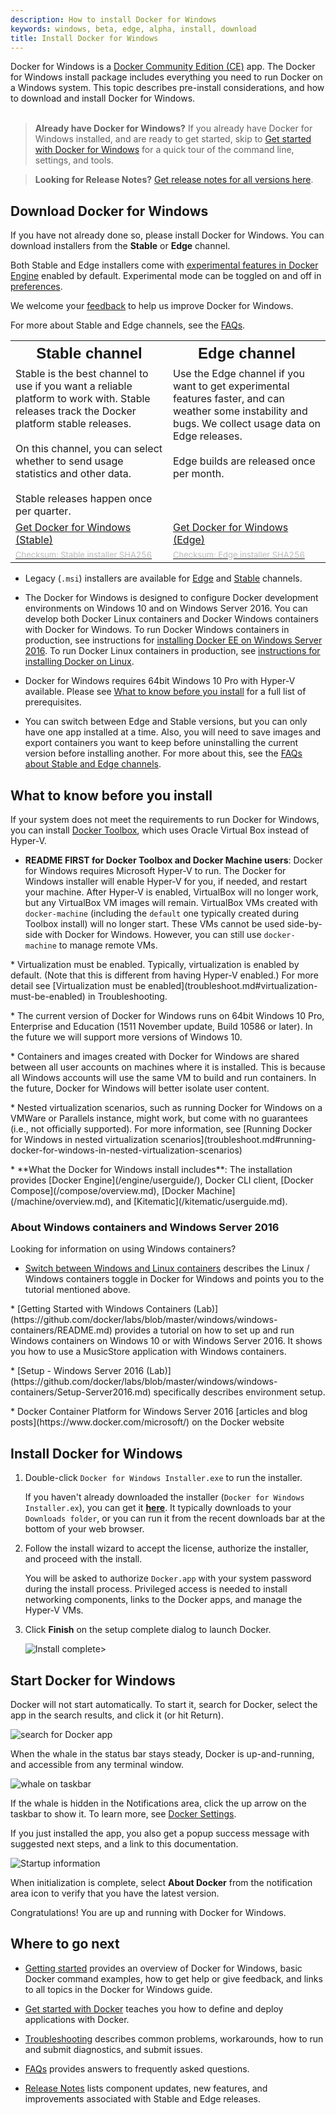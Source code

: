 ```yaml
---
description: How to install Docker for Windows
keywords: windows, beta, edge, alpha, install, download
title: Install Docker for Windows
---
```


Docker for Windows is a [Docker Community Edition
(CE)](https://www.docker.com/community-edition) app. The Docker for Windows
install package includes everything you need to run Docker on a Windows system.
This topic describes pre-install considerations, and how to download and install
Docker for Windows.<br><br>

> **Already have Docker for Windows?**
> If you already have Docker for
Windows installed, and are ready to get started, skip to
[Get started with Docker for Windows](index.md) for a quick tour of
the command line, settings, and tools.

>**Looking for Release Notes?** [Get release notes for all
versions here](release-notes.md).

## Download Docker for Windows

If you have not already done so, please install Docker for Windows. You can
download installers from the **Stable** or **Edge** channel.

Both Stable and Edge installers come with <a
href="https://github.com/docker/cli/blob/master/experimental/README.md">
experimental features in Docker Engine</a> enabled by default. Experimental mode can be toggled on and off in [preferences](/docker-for-windows/index.md#daemon-experimental-mode).

We welcome your
[feedback](/docker-for-windows/index.md#giving-feedback-and-getting-help) to help us improve Docker for Windows.

For more about Stable and Edge channels, see the
[FAQs](/docker-for-windows/faqs.md#questions-about-stable-and-edge-channels).

<table style="width:100%">
  <tr>
    <th style="font-size: x-large; font-family: arial">Stable channel</th>
    <th style="font-size: x-large; font-family: arial;">Edge channel</th>
  </tr>
  <tr valign="top">
    <td width="33%">Stable is the best channel to use if you want a reliable platform to work with. Stable releases track the Docker platform stable releases.<br><br>
   On this channel, you can select whether to send usage statistics and other data. <br><br>Stable releases happen once per quarter.
    </td>
    <td width="33%">Use the Edge channel if you want to get experimental features faster, and can weather some instability and bugs. We collect usage data on Edge releases. <br><br>Edge builds are released once per month.
    </td>
  </tr>
  <tr valign="top">
    <td width="33%">
      <a class="button outline-btn" href="https://download.docker.com/win/stable/Docker%20for%20Windows%20Installer.exe">Get Docker for Windows (Stable)</a>
    </td>
    <td width="33%">
      <a class="button outline-btn" href="https://download.docker.com/win/edge/Docker%20for%20Windows%20Installer.exe">Get Docker for Windows (Edge)</a>
    </td>
  </tr>
  <tr valign="top">
    <td width="33%"><a href="https://download.docker.com/win/stable/Docker%20for%20Windows%20Installer.exe.sha256sum"><font color="#BDBDBD" size="-1">Checksum: Stable installer SHA256</font></a>
  </td>
    <td width="33%"><a href="https://download.docker.com/win/edge/Docker%20for%20Windows%20Installer.exe.sha256sum"><font color="#BDBDBD" size="-1">Checksum: Edge installer SHA256</font></a>
    </td>
  </tr>
</table>

* Legacy (`.msi`) installers are available for [Edge](https://download.docker.com/win/edge/InstallDocker.msi) and [Stable](https://download.docker.com/win/stable/InstallDocker.msi) channels.

* The Docker for Windows is designed to configure Docker development environments on Windows 10 and on Windows Server 2016. You can develop both Docker Linux containers and Docker Windows containers with Docker for Windows. To run Docker Windows containers in production, see instructions for [installing Docker EE on Windows Server 2016](/engine/installation/windows/docker-ee.md). To run Docker Linux containers in production, see [instructions for installing Docker on Linux](/engine/installation/index.md).

* Docker for Windows requires 64bit Windows 10 Pro with Hyper-V available. Please see [What to know before you install](/docker-for-windows/install.md#what-to-know-before-you-install) for a full list
of prerequisites.

* You can switch between Edge and Stable versions, but you can only have one
   app installed at a time. Also, you will need to save images and export
   containers you want to keep before uninstalling the current version before
   installing another. For more about this, see the [FAQs about Stable and Edge
   channels](/docker-for-windows/faqs.md#questions-about-stable-and-edge-channels).

##  What to know before you install

If your system does not meet the requirements to run Docker for Windows, you can install
[Docker Toolbox](/toolbox/overview.md), which uses Oracle Virtual Box instead of
Hyper-V.

* **README FIRST for Docker Toolbox and Docker Machine users**: Docker for Windows requires Microsoft Hyper-V to run.  The Docker for Windows installer will enable Hyper-V for you, if needed, and restart your machine. After Hyper-V is
enabled, VirtualBox will no longer work, but any VirtualBox VM images will
remain. VirtualBox VMs created with `docker-machine` (including the `default`
one typically created during Toolbox install) will no longer start. These VMs
cannot be used side-by-side with Docker for Windows. However, you can still use
`docker-machine` to manage remote VMs.
<p />
* Virtualization must be enabled. Typically, virtualization is enabled by default. (Note that this is different from having Hyper-V enabled.) For more
detail see [Virtualization must be
enabled](troubleshoot.md#virtualization-must-be-enabled) in Troubleshooting.
<p />
* The current version of Docker for Windows runs on 64bit Windows 10 Pro, Enterprise and Education (1511 November update, Build 10586 or later). In the future we will support more versions of Windows 10.
<p />
* Containers and images created with Docker for Windows are shared between all user accounts on machines where it is installed. This is because all
Windows accounts will use the same VM to build and run containers. In the
future, Docker for Windows will better isolate user content.
<p />
* Nested virtualization scenarios, such as running Docker for Windows
on a VMWare or Parallels instance, might work, but come with no
guarantees (i.e., not officially supported). For more information, see
[Running Docker for Windows in nested virtualization scenarios](troubleshoot.md#running-docker-for-windows-in-nested-virtualization-scenarios)
<p />
* **What the Docker for Windows install includes**: The installation provides [Docker Engine](/engine/userguide/), Docker CLI client, [Docker Compose](/compose/overview.md), [Docker Machine](/machine/overview.md), and [Kitematic](/kitematic/userguide.md).

### About Windows containers and Windows Server 2016

Looking for information on using Windows containers?

* [Switch between Windows and Linux containers](/docker-for-windows/index.md#switch-between-windows-and-linux-containers) describes the Linux / Windows containers toggle in Docker for Windows and points you to the tutorial mentioned above.
<p />
* [Getting Started with Windows Containers (Lab)](https://github.com/docker/labs/blob/master/windows/windows-containers/README.md)
provides a tutorial on how to set up and run Windows containers on Windows 10 or
with Windows Server 2016. It shows you how to use a MusicStore application with
Windows containers.
<p />
* [Setup - Windows Server 2016 (Lab)](https://github.com/docker/labs/blob/master/windows/windows-containers/Setup-Server2016.md) specifically describes environment setup.
<p />
* Docker Container Platform for Windows Server 2016 [articles and blog posts](https://www.docker.com/microsoft/) on the Docker website

## Install Docker for Windows

1. Double-click `Docker for Windows Installer.exe` to run the installer.

    If you haven't already downloaded the installer (`Docker for Windows Installer.ex`), you can get it [**here**](https://download.docker.com/win/stable/Docker%20for%20Windows%20Installer.exe). It typically downloads to your `Downloads folder`, or you can run it from the recent downloads bar at the bottom of your web browser.

2. Follow the install wizard to accept the license, authorize the installer, and proceed with the install.

    You will be asked to authorize `Docker.app` with your system password during the install process. Privileged access is needed to install networking components, links to the Docker apps, and manage the Hyper-V VMs.

3. Click **Finish** on the setup complete dialog to launch Docker.

    ![Install complete>](/docker-for-windows/images/installer-finishes.png)

## Start Docker for Windows

Docker will not start automatically. To start it, search for Docker, select the
app in the search results, and click it (or hit Return).

![search for Docker app](/docker-for-windows/images/docker-app-search.png)

When the whale in the status bar stays steady, Docker is up-and-running, and
accessible from any terminal window.

![whale on taskbar](/docker-for-windows/images/whale-taskbar-circle.png)

If the whale is hidden in the Notifications area, click the up arrow on the
taskbar to show it. To learn more, see [Docker Settings](/docker-for-windows/index.md#docker-settings).

If you just installed the app, you also get a popup success message with
suggested next steps, and a link to this documentation.

![Startup information](/docker-for-windows/images/win-install-success-popup-cloud.png)

When initialization is complete, select **About Docker** from the notification
area icon to verify that you have the latest version.

Congratulations! You are up and running with Docker for Windows.

## Where to go next

* [Getting started](index.md) provides an overview of Docker for Windows,
basic Docker command examples, how to get help or give feedback, and
links to all topics in the Docker for Windows guide.

* [Get started with Docker](/get-started/) teaches you how to define and deploy
applications with Docker.

* [Troubleshooting](troubleshoot.md) describes common problems,
workarounds, how to run and submit diagnostics, and submit issues.

* [FAQs](faqs.md) provides answers to frequently asked questions.

* [Release Notes](release-notes.md) lists component updates, new features, and improvements associated with Stable and Edge releases.
